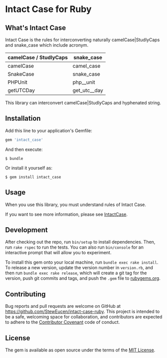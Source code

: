# Intact Case for Ruby

## What's Intact Case

Intact Case is the rules for interconverting naturally camelCase|StudlyCaps and snake_case which include acronym.

camelCase / StudlyCaps|snake_case
----|----
camelCase|camel_case
SnakeCase|snake_case
PHPUnit|php__unit
getUTCDay|get_utc__day

This library can interconvert camelCase|StudlyCaps and hyphenated string.

## Installation

Add this line to your application's Gemfile:

```ruby
gem 'intact_case'
```

And then execute:

    $ bundle

Or install it yourself as:

    $ gem install intact_case

## Usage

When you use this library, you must understand rules of Intact Case.

If you want to see more information, please see [IntactCase](http://lab.kochlein.com/IntactCase).

## Development

After checking out the repo, run `bin/setup` to install dependencies. Then, run `rake rspec` to run the tests. You can also run `bin/console` for an interactive prompt that will allow you to experiment.

To install this gem onto your local machine, run `bundle exec rake install`. To release a new version, update the version number in `version.rb`, and then run `bundle exec rake release`, which will create a git tag for the version, push git commits and tags, and push the `.gem` file to [rubygems.org](https://rubygems.org).

## Contributing

Bug reports and pull requests are welcome on GitHub at https://github.com/StewEucen/intact-case-ruby. This project is intended to be a safe, welcoming space for collaboration, and contributors are expected to adhere to the [Contributor Covenant](contributor-covenant.org) code of conduct.

## License

The gem is available as open source under the terms of the [MIT License](http://opensource.org/licenses/MIT).
